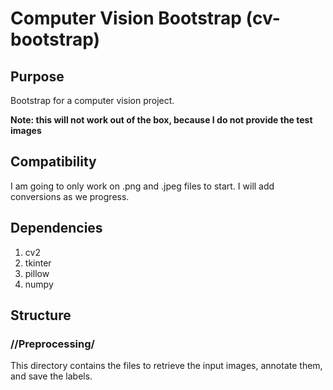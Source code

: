 # Computer Vision Bootstrap (cv-bootstrap)

## Purpose
Bootstrap for a computer vision project.

**Note: this will not work out of the box, because I do not provide the test images**

## Compatibility
I am going to only work on .png and .jpeg files to start. I will add conversions as we progress.

## Dependencies
1. cv2
2. tkinter
3. pillow
4. numpy


## Structure
### //Preprocessing/
This directory contains the files to retrieve the input images, annotate them, and save the labels.
